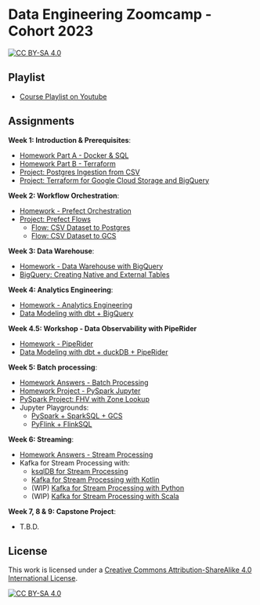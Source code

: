 # Data Engineering Zoomcamp - Cohort 2023

[![CC BY-SA 4.0][cc-by-sa-shield]][cc-by-sa]

## Playlist
- [Course Playlist on Youtube](https://www.youtube.com/playlist?list=PL3MmuxUbc_hJed7dXYoJw8DoCuVHhGEQb)

## Assignments

**Week 1: Introduction & Prerequisites**:
- [Homework Part A - Docker & SQL](https://github.com/iobruno/data-engineering-zoomcamp/blob/master/homework/week_1a.md)
- [Homework Part B - Terraform](https://github.com/iobruno/data-engineering-zoomcamp/blob/master/homework/week_1b.md)
- [Project: Postgres Ingestion from CSV](https://github.com/iobruno/data-engineering-zoomcamp/tree/master/week_1_basics_n_setup/postgres_ingest)
- [Project: Terraform for Google Cloud Storage and BigQuery](https://github.com/iobruno/data-engineering-zoomcamp/tree/master/week_1_basics_n_setup/terraform)


**Week 2: Workflow Orchestration**:
- [Homework - Prefect Orchestration](https://github.com/iobruno/data-engineering-zoomcamp/blob/master/homework/week_2.md)
- [Project: Prefect Flows](https://github.com/iobruno/data-engineering-zoomcamp/tree/master/week_2_workflow_orchestration/prefect)
  - [Flow: CSV Dataset to Postgres](https://github.com/iobruno/data-engineering-zoomcamp/blob/master/week_2_workflow_orchestration/prefect/flows/pg_ingest.py)
  - [Flow: CSV Dataset to GCS](https://github.com/iobruno/data-engineering-zoomcamp/blob/master/week_2_workflow_orchestration/prefect/flows/web_csv_to_gcs.py)


**Week 3: Data Warehouse**:
- [Homework - Data Warehouse with BigQuery](https://github.com/iobruno/data-engineering-zoomcamp/blob/master/homework/week_3.md)
- [BigQuery: Creating Native and External Tables](https://github.com/iobruno/data-engineering-zoomcamp/tree/master/week_3_data_warehouse/sql)


**Week 4: Analytics Engineering**:
- [Homework - Analytics Engineering](https://github.com/iobruno/data-engineering-zoomcamp/blob/master/homework/week_4.md)
- [Data Modeling with dbt + BigQuery](https://github.com/iobruno/data-engineering-zoomcamp/tree/master/week_4_analytics_engineering/dbt-bigquery)


**Week 4.5: Workshop - Data Observability with PipeRider**
- [Homework - PipeRider](https://github.com/iobruno/data-engineering-zoomcamp/blob/master/homework/workshop_piperider.md)
- [Data Modeling with dbt + duckDB + PipeRider](https://github.com/iobruno/data-engineering-zoomcamp/tree/master/week_4_analytics_engineering/workshop-piperider)


**Week 5: Batch processing**:
- [Homework Answers - Batch Processing](https://github.com/iobruno/data-engineering-zoomcamp/blob/master/homework/week_5.md)
- [Homework Project - PySpark Jupyter](https://github.com/iobruno/data-engineering-zoomcamp/blob/master/week_5_batch_processing/pyspark/notebooks/pyspark_homework.ipynb)
- [PySpark Project: FHV with Zone Lookup](https://github.com/iobruno/data-engineering-zoomcamp/tree/master/week_5_batch_processing/pyspark)
- Jupyter Playgrounds:
  - [PySpark + SparkSQL + GCS](https://github.com/iobruno/data-engineering-zoomcamp/blob/master/week_5_batch_processing/pyspark/notebooks/pyspark_gcs_playground.ipynb)
  - [PyFlink + FlinkSQL](https://github.com/iobruno/data-engineering-zoomcamp/blob/master/week_5_batch_processing/pyflink/notebooks/pyflink_playground.ipynb)


**Week 6: Streaming**:
- [Homework Answers - Stream Processing](https://github.com/iobruno/data-engineering-zoomcamp/blob/master/homework/week_6.md)
- Kafka for Stream Processing with:
  - [ksqlDB for Stream Processing](https://github.com/iobruno/data-engineering-zoomcamp/tree/master/week_6_stream_processing/ksqldb/)
  - [Kafka for Stream Processing with Kotlin](https://github.com/iobruno/data-engineering-zoomcamp/tree/master/week_6_stream_processing/kotlin)
  - (WIP) [Kafka for Stream Processing with Python](https://github.com/iobruno/data-engineering-zoomcamp/tree/master/week_6_stream_processing/python)
  - (WIP) [Kafka for Stream Processing with Scala](https://github.com/iobruno/data-engineering-zoomcamp/tree/master/week_6_stream_processing/scala)


**Week 7, 8 & 9: Capstone Project**:
- T.B.D.


## License

This work is licensed under a
[Creative Commons Attribution-ShareAlike 4.0 International License][cc-by-sa].

[![CC BY-SA 4.0][cc-by-sa-image]][cc-by-sa]

[cc-by-sa]: http://creativecommons.org/licenses/by-sa/4.0/
[cc-by-sa-image]: https://licensebuttons.net/l/by-sa/4.0/88x31.png
[cc-by-sa-shield]: https://img.shields.io/badge/License-CC%20BY--SA%204.0-lightgrey.svg
